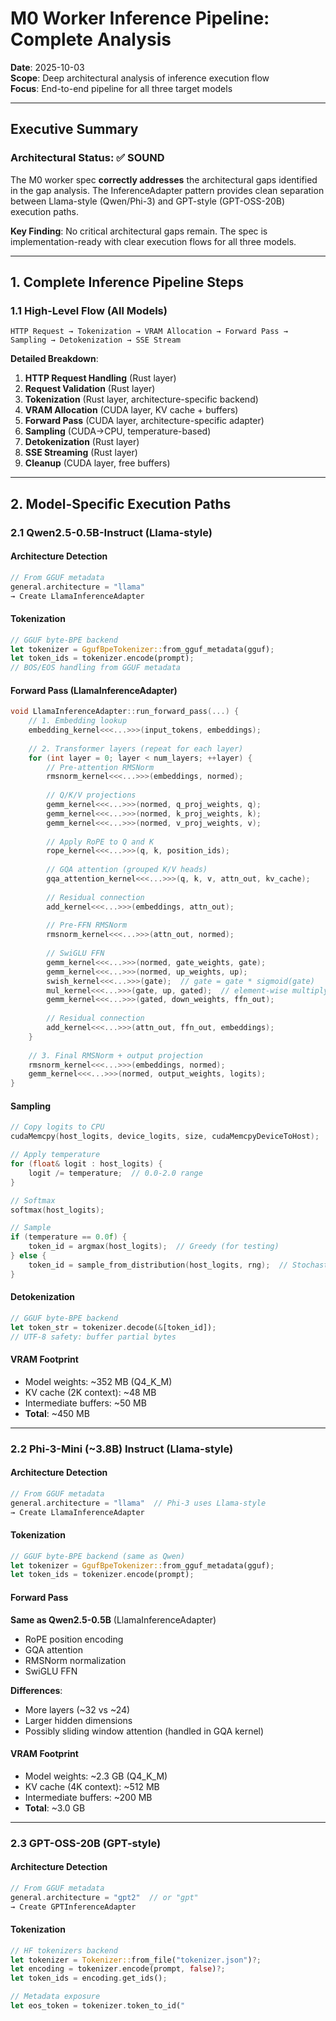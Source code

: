 # M0 Worker Inference Pipeline: Complete Analysis

**Date**: 2025-10-03  
**Scope**: Deep architectural analysis of inference execution flow  
**Focus**: End-to-end pipeline for all three target models

---

## Executive Summary

### Architectural Status: ✅ SOUND

The M0 worker spec **correctly addresses** the architectural gaps identified in the gap analysis. The InferenceAdapter pattern provides clean separation between Llama-style (Qwen/Phi-3) and GPT-style (GPT-OSS-20B) execution paths.

**Key Finding**: No critical architectural gaps remain. The spec is implementation-ready with clear execution flows for all three models.

---

## 1. Complete Inference Pipeline Steps

### 1.1 High-Level Flow (All Models)

```
HTTP Request → Tokenization → VRAM Allocation → Forward Pass → Sampling → Detokenization → SSE Stream
```

**Detailed Breakdown**:

1. **HTTP Request Handling** (Rust layer)
2. **Request Validation** (Rust layer)
3. **Tokenization** (Rust layer, architecture-specific backend)
4. **VRAM Allocation** (CUDA layer, KV cache + buffers)
5. **Forward Pass** (CUDA layer, architecture-specific adapter)
6. **Sampling** (CUDA→CPU, temperature-based)
7. **Detokenization** (Rust layer)
8. **SSE Streaming** (Rust layer)
9. **Cleanup** (CUDA layer, free buffers)

---

## 2. Model-Specific Execution Paths

### 2.1 Qwen2.5-0.5B-Instruct (Llama-style)

#### Architecture Detection
```cpp
// From GGUF metadata
general.architecture = "llama"
→ Create LlamaInferenceAdapter
```

#### Tokenization
```rust
// GGUF byte-BPE backend
let tokenizer = GgufBpeTokenizer::from_gguf_metadata(gguf);
let token_ids = tokenizer.encode(prompt);
// BOS/EOS handling from GGUF metadata
```

#### Forward Pass (LlamaInferenceAdapter)
```cpp
void LlamaInferenceAdapter::run_forward_pass(...) {
    // 1. Embedding lookup
    embedding_kernel<<<...>>>(input_tokens, embeddings);
    
    // 2. Transformer layers (repeat for each layer)
    for (int layer = 0; layer < num_layers; ++layer) {
        // Pre-attention RMSNorm
        rmsnorm_kernel<<<...>>>(embeddings, normed);
        
        // Q/K/V projections
        gemm_kernel<<<...>>>(normed, q_proj_weights, q);
        gemm_kernel<<<...>>>(normed, k_proj_weights, k);
        gemm_kernel<<<...>>>(normed, v_proj_weights, v);
        
        // Apply RoPE to Q and K
        rope_kernel<<<...>>>(q, k, position_ids);
        
        // GQA attention (grouped K/V heads)
        gqa_attention_kernel<<<...>>>(q, k, v, attn_out, kv_cache);
        
        // Residual connection
        add_kernel<<<...>>>(embeddings, attn_out);
        
        // Pre-FFN RMSNorm
        rmsnorm_kernel<<<...>>>(attn_out, normed);
        
        // SwiGLU FFN
        gemm_kernel<<<...>>>(normed, gate_weights, gate);
        gemm_kernel<<<...>>>(normed, up_weights, up);
        swish_kernel<<<...>>>(gate);  // gate = gate * sigmoid(gate)
        mul_kernel<<<...>>>(gate, up, gated);  // element-wise multiply
        gemm_kernel<<<...>>>(gated, down_weights, ffn_out);
        
        // Residual connection
        add_kernel<<<...>>>(attn_out, ffn_out, embeddings);
    }
    
    // 3. Final RMSNorm + output projection
    rmsnorm_kernel<<<...>>>(embeddings, normed);
    gemm_kernel<<<...>>>(normed, output_weights, logits);
}
```

#### Sampling
```cpp
// Copy logits to CPU
cudaMemcpy(host_logits, device_logits, size, cudaMemcpyDeviceToHost);

// Apply temperature
for (float& logit : host_logits) {
    logit /= temperature;  // 0.0-2.0 range
}

// Softmax
softmax(host_logits);

// Sample
if (temperature == 0.0f) {
    token_id = argmax(host_logits);  // Greedy (for testing)
} else {
    token_id = sample_from_distribution(host_logits, rng);  // Stochastic
}
```

#### Detokenization
```rust
// GGUF byte-BPE backend
let token_str = tokenizer.decode(&[token_id]);
// UTF-8 safety: buffer partial bytes
```

#### VRAM Footprint
- Model weights: ~352 MB (Q4_K_M)
- KV cache (2K context): ~48 MB
- Intermediate buffers: ~50 MB
- **Total**: ~450 MB

---

### 2.2 Phi-3-Mini (~3.8B) Instruct (Llama-style)

#### Architecture Detection
```cpp
// From GGUF metadata
general.architecture = "llama"  // Phi-3 uses Llama-style
→ Create LlamaInferenceAdapter
```

#### Tokenization
```rust
// GGUF byte-BPE backend (same as Qwen)
let tokenizer = GgufBpeTokenizer::from_gguf_metadata(gguf);
let token_ids = tokenizer.encode(prompt);
```

#### Forward Pass
**Same as Qwen2.5-0.5B** (LlamaInferenceAdapter)
- RoPE position encoding
- GQA attention
- RMSNorm normalization
- SwiGLU FFN

**Differences**:
- More layers (~32 vs ~24)
- Larger hidden dimensions
- Possibly sliding window attention (handled in GQA kernel)

#### VRAM Footprint
- Model weights: ~2.3 GB (Q4_K_M)
- KV cache (4K context): ~512 MB
- Intermediate buffers: ~200 MB
- **Total**: ~3.0 GB

---

### 2.3 GPT-OSS-20B (GPT-style)

#### Architecture Detection
```cpp
// From GGUF metadata
general.architecture = "gpt2"  // or "gpt"
→ Create GPTInferenceAdapter
```

#### Tokenization
```rust
// HF tokenizers backend
let tokenizer = Tokenizer::from_file("tokenizer.json")?;
let encoding = tokenizer.encode(prompt, false)?;
let token_ids = encoding.get_ids();

// Metadata exposure
let eos_token = tokenizer.token_to_id("
